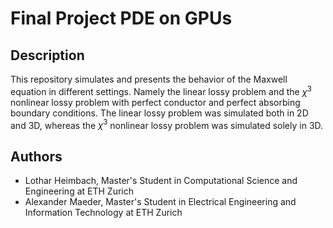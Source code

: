 # Final Project PDE on GPUs

## Description
This repository simulates and presents the behavior of the Maxwell equation in different settings. Namely the linear lossy problem and the $\chi^3$ nonlinear lossy problem with perfect conductor and perfect absorbing boundary conditions. The linear lossy problem was simulated both in 2D and 3D, whereas the $\chi^3$ nonlinear lossy problem was simulated solely in 3D.

## Authors
- Lothar Heimbach, Master's Student in Computational Science and Engineering at ETH Zurich
- Alexander Maeder, Master's Student in Electrical Engineering and Information Technology at ETH Zurich

